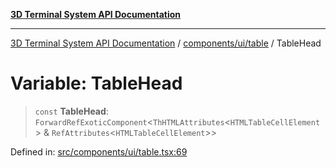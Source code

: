 [**3D Terminal System API Documentation**](../../../../README.md)

***

[3D Terminal System API Documentation](../../../../README.md) / [components/ui/table](../README.md) / TableHead

# Variable: TableHead

> `const` **TableHead**: `ForwardRefExoticComponent`\<`ThHTMLAttributes`\<`HTMLTableCellElement`\> & `RefAttributes`\<`HTMLTableCellElement`\>\>

Defined in: [src/components/ui/table.tsx:69](https://github.com/Dicommunitas/ThreeJS_Terminal_3D2/blob/52232744018ed621d550262a267cac5a8cb3ae25/src/components/ui/table.tsx#L69)
